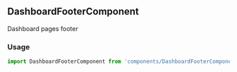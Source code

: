 ## DashboardFooterComponent

Dashboard pages footer

### Usage

```javascript
import DashboardFooterComponent from 'components/DashboardFooterComponent/DashboardFooterComponent.js';
```
